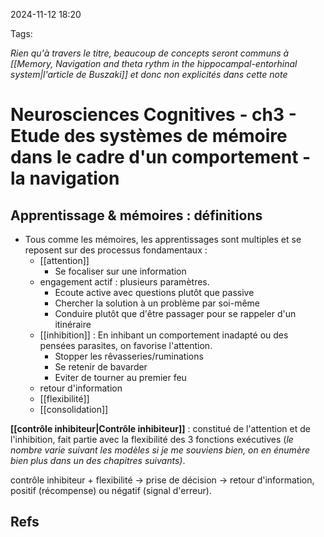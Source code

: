 2024-11-12 18:20


Tags:

*Rien qu'à travers le titre, beaucoup de concepts seront communs à [[Memory, Navigation and theta rythm in the hippocampal-entorhinal system|l'article de Buszaki]] et donc non explicités dans cette note*

# Neurosciences Cognitives - ch3 - Etude des systèmes de mémoire dans le cadre d'un comportement - la navigation

## Apprentissage & mémoires : définitions

- Tous comme les mémoires, les apprentissages sont multiples et se reposent sur des processus fondamentaux : 
	- [[attention]]
		- Se focaliser sur une information
	- engagement actif : plusieurs paramètres.
		- Ecoute active avec questions plutôt que passive 
		- Chercher la solution à un problème par soi-même
		- Conduire plutôt que d'être passager pour se rappeler d'un itinéraire 
	- [[inhibition]] : En inhibant un comportement inadapté ou des pensées parasites, on favorise l'attention.
		- Stopper les rêvasseries/ruminations 
		- Se retenir de bavarder 
		- Eviter de tourner au premier feu
	- retour d'information
	- [[flexibilité]]
	- [[consolidation]]
	
**[[contrôle inhibiteur|Contrôle inhibiteur]]** : constitué de l'attention et de l'inhibition, fait partie avec la flexibilité des 3 fonctions exécutives (*le nombre varie suivant les modèles si je me souviens bien, on en énumère bien plus dans un des chapitres suivants)*.

contrôle inhibiteur + flexibilité -> prise de décision -> retour d'information, positif (récompense) ou négatif (signal d'erreur).






## Refs
